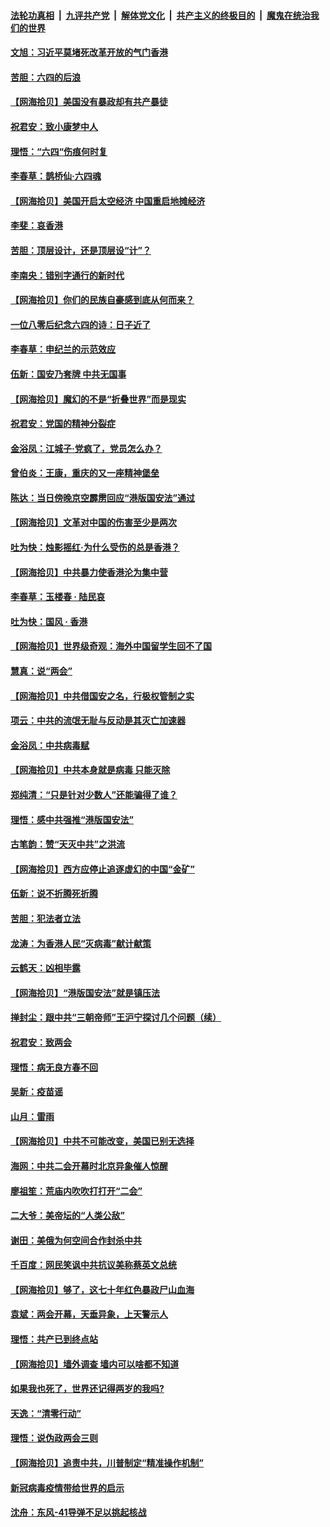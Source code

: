 ####  [法轮功真相](../../../../basic/blob/master/README.md?t=06042331) &nbsp;|&nbsp; [九评共产党](../../../../9ping.md/blob/master/README.md?t=06042331) &nbsp;|&nbsp; [解体党文化](../../../../jtdwh.md/blob/master/README.md?t=06042331)  &nbsp;|&nbsp; [共产主义的终极目的](../../../../gczydzjmd.md/blob/master/README.md?t=06042331) &nbsp;|&nbsp; [魔鬼在统治我们的世界](../../../../mgztzwmdsj.md/blob/master/README.md?t=06042331) 

#### [文旭：习近平莫堵死改革开放的气门香港](../pages/nsc993/n12157461.md?t=06042331) 

#### [苦胆：六四的后浪](../pages/nsc993/n12157112.md?t=06042331) 

#### [【网海拾贝】美国没有暴政却有共产暴徒](../pages/nsc993/n12157074.md?t=06042331) 

#### [祝君安：致小康梦中人](../pages/nsc993/n12156882.md?t=06042331) 

#### [理悟：“六四“伤痕何时复](../pages/nsc993/n12156866.md?t=06042331) 

#### [李春草：鹊桥仙·六四魂](../pages/nsc993/n12156732.md?t=06042331) 

#### [【网海拾贝】美国开启太空经济 中国重启地摊经济](../pages/nsc993/n12154104.md?t=06042331) 

#### [李斐：哀香港](../pages/nsc993/n12152518.md?t=06042331) 

#### [苦胆：顶层设计，还是顶层设“计”？](../pages/nsc993/n12152486.md?t=06042331) 

#### [李南央：错别字通行的新时代](../pages/nsc993/n12152403.md?t=06042331) 

#### [【网海拾贝】你们的民族自豪感到底从何而来？](../pages/nsc993/n12151863.md?t=06042331) 

#### [一位八零后纪念六四的诗：日子近了](../pages/nsc993/n12151238.md?t=06042331) 

#### [李春草：申纪兰的示范效应](../pages/nsc993/n12149580.md?t=06042331) 

#### [伍新：国安乃套牌 中共无国事](../pages/nsc993/n12149560.md?t=06042331) 

#### [【网海拾贝】魔幻的不是“折叠世界”而是现实](../pages/nsc993/n12149530.md?t=06042331) 

#### [祝君安：党国的精神分裂症](../pages/nsc993/n12149516.md?t=06042331) 

#### [金浴凤：江城子·党疯了，党员怎么办？](../pages/nsc993/n12149508.md?t=06042331) 

#### [曾伯炎：王康，重庆的又一座精神堡垒](../pages/nsc993/n12149230.md?t=06042331) 

#### [陈达：当日傍晚京空霹雳回应“港版国安法”通过](../pages/nsc993/n12148167.md?t=06042331) 

#### [【网海拾贝】文革对中国的伤害至少是两次](../pages/nsc993/n12147834.md?t=06042331) 

#### [吐为快：烛影摇红·为什么受伤的总是香港？](../pages/nsc993/n12147553.md?t=06042331) 

#### [【网海拾贝】中共暴力使香港沦为集中营](../pages/nsc993/n12144854.md?t=06042331) 

#### [李春草：玉楼春 · 陆民哀](../pages/nsc993/n12144740.md?t=06042331) 

#### [吐为快：国风 · 香港](../pages/nsc993/n12144727.md?t=06042331) 

#### [【网海拾贝】世界级奇观：海外中国留学生回不了国](../pages/nsc993/n12142481.md?t=06042331) 

#### [慧真：说“两会”](../pages/nsc993/n12142285.md?t=06042331) 

#### [【网海拾贝】中共借国安之名，行极权管制之实](../pages/nsc993/n12139600.md?t=06042331) 

#### [项云：中共的流氓无耻与反动是其灭亡加速器](../pages/nsc993/n12139284.md?t=06042331) 

#### [金浴凤：中共病毒赋](../pages/nsc993/n12139268.md?t=06042331) 

#### [【网海拾贝】中共本身就是病毒 只能灭除](../pages/nsc993/n12136391.md?t=06042331) 

#### [郑纯清：“只是针对少数人”还能骗得了谁？](../pages/nsc993/n12136331.md?t=06042331) 

#### [理悟：感中共强推“港版国安法”](../pages/nsc993/n12136307.md?t=06042331) 

#### [古笔韵：赞“天灭中共”之洪流](../pages/nsc993/n12134062.md?t=06042331) 

#### [【网海拾贝】西方应停止追逐虚幻的中国“金矿”](../pages/nsc993/n12134043.md?t=06042331) 

#### [伍新：说不折腾死折腾](../pages/nsc993/n12133833.md?t=06042331) 

#### [苦胆：犯法者立法](../pages/nsc993/n12133821.md?t=06042331) 

#### [龙涛：为香港人民“灭病毒”献计献策](../pages/nsc993/n12133809.md?t=06042331) 

#### [云鹤天：凶相毕露](../pages/nsc993/n12133806.md?t=06042331) 

#### [【网海拾贝】“港版国安法”就是镇压法](../pages/nsc993/n12132243.md?t=06042331) 

#### [掸封尘：跟中共“三朝帝师”王沪宁探讨几个问题（续）](../pages/nsc993/n12132104.md?t=06042331) 

#### [祝君安：致两会](../pages/nsc993/n12132089.md?t=06042331) 

#### [理悟：病无良方春不回](../pages/nsc993/n12132054.md?t=06042331) 

#### [吴新：疫苗谣](../pages/nsc993/n12132020.md?t=06042331) 

#### [山月：雷雨](../pages/nsc993/n12132012.md?t=06042331) 

#### [【网海拾贝】中共不可能改变，美国已别无选择](../pages/nsc993/n12131124.md?t=06042331) 

#### [海网：中共二会开幕时北京异象催人惊醒](../pages/nsc993/n12131111.md?t=06042331) 

#### [廖祖笙：荒庙内吹吹打打开“二会”](../pages/nsc993/n12131025.md?t=06042331) 

#### [二大爷：美帝坛的“人类公敌”](../pages/nsc993/n12130961.md?t=06042331) 

#### [谢田：美俄为何空间合作封杀中共](../pages/nsc993/n12130160.md?t=06042331) 

#### [千百度：网民笑讽中共抗议美称蔡英文总统](../pages/nsc993/n12128155.md?t=06042331) 

#### [【网海拾贝】够了，这七十年红色暴政尸山血海](../pages/nsc993/n12128114.md?t=06042331) 

#### [袁斌：两会开幕，天垂异象，上天警示人](../pages/nsc993/n12128054.md?t=06042331) 

#### [理悟：共产已到终点站](../pages/nsc993/n12127167.md?t=06042331) 

#### [【网海拾贝】墙外调查 墙内可以啥都不知道](../pages/nsc993/n12125153.md?t=06042331) 

#### [如果我也死了，世界还记得两岁的我吗?](../pages/nsc993/n12123987.md?t=06042331) 

#### [天逸：“清零行动”](../pages/nsc993/n12123444.md?t=06042331) 

#### [理悟：说伪政两会三则](../pages/nsc993/n12123306.md?t=06042331) 

#### [【网海拾贝】追责中共，川普制定“精准操作机制”](../pages/nsc993/n12122811.md?t=06042331) 

#### [新冠病毒疫情带给世界的启示](../pages/nsc993/n12120303.md?t=06042331) 

#### [沈舟：东风-41导弹不足以挑起核战](../pages/nsc993/n12120182.md?t=06042331) 

